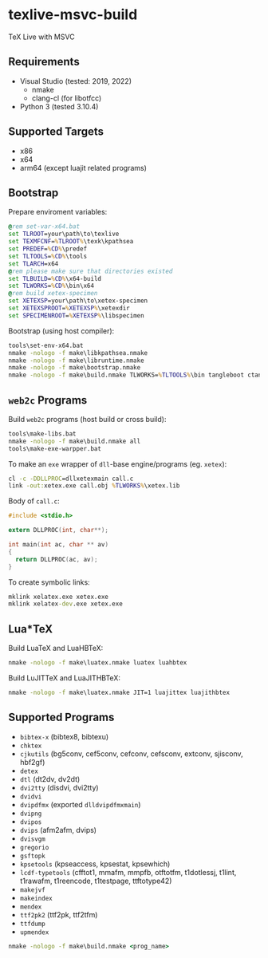 # texlive-msvc-build

TeX Live with MSVC

## Requirements

* Visual Studio (tested: 2019, 2022)
  * nmake
  * clang-cl (for libotfcc)
* Python 3 (tested 3.10.4)

## Supported Targets

* x86
* x64
* arm64 (except luajit related programs)

## Bootstrap

Prepare enviroment variables:

```bat
@rem set-var-x64.bat
set TLROOT=your\path\to\texlive
set TEXMFCNF=%TLROOT%\texk\kpathsea
set PREDEF=%CD%\predef
set TLTOOLS=%CD%\tools
set TLARCH=x64
@rem please make sure that directories existed
set TLBUILD=%CD%\x64-build
set TLWORKS=%CD%\bin\x64
@rem build xetex-specimen
set XETEXSP=your\path\to\xetex-specimen
set XETEXSPROOT=%XETEXSP%\xetexdir
set SPECIMENROOT=%XETEXSP%\libspecimen
```

Bootstrap (using host compiler):

```bat
tools\set-env-x64.bat
nmake -nologo -f make\libkpathsea.nmake
nmake -nologo -f make\libruntime.nmake
nmake -nologo -f make\bootstrap.nmake
nmake -nologo -f make\build.nmake TLWORKS=%TLTOOLS%\bin tangleboot ctangleboot otangle tie
```

## `web2c` Programs

Build `web2c` programs (host build or cross build):

```bat
tools\make-libs.bat
nmake -nologo -f make\build.nmake all
tools\make-exe-warpper.bat
```

To make an `exe` wrapper of `dll`-base engine/programs (eg. `xetex`):
```bat
cl -c -DDLLPROC=dllxetexmain call.c
link -out:xetex.exe call.obj %TLWORKS%\xetex.lib
```

Body of `call.c`:
```c
#include <stdio.h>

extern DLLPROC(int, char**);

int main(int ac, char ** av)
{
  return DLLPROC(ac, av);
}
```

To create symbolic links:
```bat
mklink xelatex.exe xetex.exe
mklink xelatex-dev.exe xetex.exe
```

## Lua*TeX

Build LuaTeX and LuaHBTeX:

```bat
nmake -nologo -f make\luatex.nmake luatex luahbtex
```

Build LuJITTeX and LuaJITHBTeX:

```bat
nmake -nologo -f make\luatex.nmake JIT=1 luajittex luajithbtex
```

## Supported Programs

* `bibtex-x` (bibtex8, bibtexu)
* `chktex`
* `cjkutils` (bg5conv, cef5conv, cefconv, cefsconv, extconv, sjisconv, hbf2gf)
* `detex`
* `dtl` (dt2dv, dv2dt)
* `dvi2tty` (disdvi, dvi2tty)
* `dvidvi`
* `dvipdfmx` (exported `dlldvipdfmxmain`)
* `dvipng`
* `dvipos`
* `dvips` (afm2afm, dvips)
* `dvisvgm`
* `gregorio`
* `gsftopk`
* `kpsetools` (kpseaccess, kpsestat, kpsewhich)
* `lcdf-typetools` (cfftot1, mmafm, mmpfb, otftotfm, t1dotlessj, t1lint, t1rawafm, t1reencode, t1testpage, ttftotype42)
* `makejvf`
* `makeindex`
* `mendex`
* `ttf2pk2` (ttf2pk, ttf2tfm)
* `ttfdump`
* `upmendex`


```bat
nmake -nologo -f make\build.nmake <prog_name>
```
